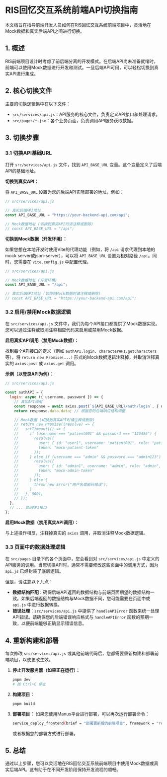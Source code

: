 # RIS回忆交互系统前端API切换指南

本文档旨在指导前端开发人员如何在RIS回忆交互系统前端项目中，灵活地在Mock数据和真实后端API之间进行切换。

## 1. 概述

RIS前端项目设计时考虑了前后端分离的开发模式。在后端API尚未准备就绪时，前端可以使用Mock数据进行开发和测试。一旦后端API可用，可以轻松切换到真实API进行集成。

## 2. 核心切换文件

主要的切换逻辑集中在以下文件：

- `src/services/api.js`：API服务的核心文件，负责定义API接口和处理请求。
- `src/pages/*.jsx`：各个业务页面，负责调用API服务获取数据。

## 3. 切换步骤

### 3.1 切换API基础URL

打开 `src/services/api.js` 文件，找到 `API_BASE_URL` 变量。这个变量定义了后端API的基础地址。

**切换到真实API：**

将 `API_BASE_URL` 设置为您的后端API实际部署的地址。例如：

```javascript
// src/services/api.js

// 真实后端API地址
const API_BASE_URL = "https://your-backend-api.com/api"; 

// Mock数据地址 (切换到真实API时请注释或删除)
// const API_BASE_URL = "/api"; 
```

**切换到Mock数据（开发环境）：**

如果您想在本地开发时使用Vite的代理功能（例如，将 `/api` 请求代理到本地的mock server或json-server），可以将 `API_BASE_URL` 设置为相对路径 `/api`。同时，您需要在 `vite.config.js` 中配置代理。

```javascript
// src/services/api.js

// Mock数据地址 (开发环境)
const API_BASE_URL = "/api"; 

// 真实后端API地址 (切换到Mock数据时请注释或删除)
// const API_BASE_URL = "https://your-backend-api.com/api"; 
```

### 3.2 启用/禁用Mock数据逻辑

在 `src/services/api.js` 文件中，我们为每个API接口都提供了Mock数据实现。您可以通过注释或取消注释相应代码来启用或禁用Mock数据。

**启用真实API调用（禁用Mock数据）：**

找到每个API接口的定义（例如 `authAPI.login`、`characterAPI.getCharacters` 等），将 `return new Promise(...)` 形式的Mock数据逻辑注释掉，并取消注释真实的 `axios.post` 或 `axios.get` 调用。

**示例（以登录API为例）：**

```javascript
// src/services/api.js

const authAPI = {
  login: async ({ username, password }) => {
    // 真实API调用
    const response = await axios.post(`${API_BASE_URL}/auth/login`, { username, password });
    return response.data.data; // 根据您的后端响应结构调整

    // Mock数据 (切换到真实API时请注释或删除)
    // return new Promise((resolve) => {
    //   setTimeout(() => {
    //     if (username === "patient001" && password === "123456") {
    //       resolve({
    //         user: { id: "user1", username: "patient001", role: "patient", avatar: "/avatars/patient.png" },
    //         token: "mock-patient-token"
    //       });
    //     } else if (username === "admin" && password === "admin123") {
    //       resolve({
    //         user: { id: "admin1", username: "admin", role: "admin", avatar: "/avatars/admin.png" },
    //         token: "mock-admin-token"
    //       });
    //     } else {
    //       throw new Error("用户名或密码错误");
    //     }
    //   }, 500);
    // });
  },
  // ... 其他API接口
};
```

**启用Mock数据（禁用真实API调用）：**

与上述操作相反，注释掉真实的 `axios` 调用，并取消注释Mock数据逻辑。

### 3.3 页面中的数据处理逻辑

在 `src/pages` 目录下的各个页面中，您会看到对 `src/services/api.js` 中定义的API服务的调用。当您切换API时，通常不需要修改这些页面中的调用方式，因为 `api.js` 已经封装了底层逻辑。

但是，请注意以下几点：

- **数据结构匹配**：确保后端API返回的数据结构与前端页面期望的数据结构一致。如果后端返回的数据结构与Mock数据不同，您可能需要在页面中或 `api.js` 中进行数据转换。
- **错误处理**：`src/services/api.js` 中提供了 `handleAPIError` 函数来统一处理API错误。请确保您的后端错误响应格式与 `handleAPIError` 函数的预期一致，以便前端能够正确显示错误信息。

## 4. 重新构建和部署

每次修改 `src/services/api.js` 或其他前端代码后，您都需要重新构建和部署前端项目，以使更改生效。

1. **停止开发服务器（如果正在运行）：**
   ```bash
   pnpm dev
   # 按 Ctrl+C 停止
   ```

2. **构建项目：**
   ```bash
   pnpm build
   ```

3. **部署项目：**
   如果您使用Manus平台进行部署，可以再次运行部署命令：
   ```bash
   service_deploy_frontend(brief = "部署更新后的前端项目", framework = "react", project_dir = "/home/ubuntu/frontend-ris/frontend-1")
   ```
   或者根据您的部署方式进行部署。

## 5. 总结

通过以上步骤，您可以灵活地在RIS回忆交互系统前端项目中使用Mock数据或真实后端API。这有助于在不同开发阶段保持开发流程的顺畅。


